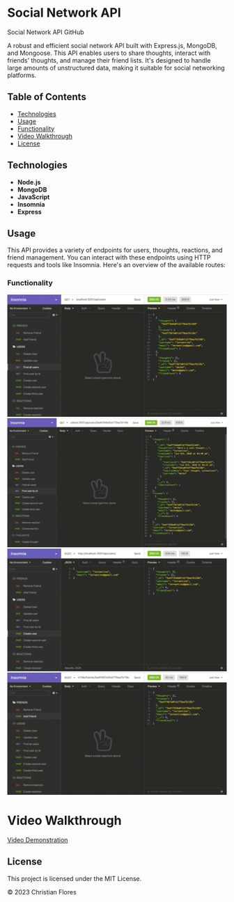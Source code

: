 # Social Network API
 

Social Network API
GitHub

A robust and efficient social network API built with Express.js, MongoDB, and Mongoose. This API enables users to share thoughts, interact with friends' thoughts, and manage their friend lists. It's designed to handle large amounts of unstructured data, making it suitable for social networking platforms.

## Table of Contents

* [Technologies](#technologies)
* [Usage](#usage)
* [Functionality](#functionality)
* [Video Walkthrough](#video-walkthrough)
* [License](#license)


## Technologies

- **Node.js**
- **MongoDB**
- **JavaScript**
- **Insomnia**
- **Express**


## Usage
 
This API provides a variety of endpoints for users, thoughts, reactions, and friend management. You can interact with these endpoints using HTTP requests and tools like Insomnia. Here's an overview of the available routes:

### Functionality
 ![Screenshot of project](./Assets/18-nosql-homework-demo-01.gif)
 ![Screenshot of project](./Assets/18-nosql-homework-demo-02.gif)
 ![Screenshot of project](./Assets/18-nosql-homework-demo-03.gif)
 ![Screenshot of project](./Assets/18-nosql-homework-demo-04.gif)

# Video Walkthrough

[Video Demonstration](https://watch.screencastify.com/v/QqBSi3mVmY1sSHep5tbB)


## License
This project is licensed under the MIT License.

© 2023 Christian Flores